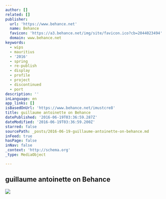 ```yaml
---
author: []
related: []
publisher:
  url: 'https://www.behance.net'
  name: Behance
  favicon: 'https://a3.behance.net/img/site/favicon.ico?cb=2044023494'
  domain: www.behance.net
keywords:
  - wips
  - mauritius
  - '2016'
  - spring
  - re-publish
  - display
  - profile
  - project
  - discontinued
  - port
description: ''
inLanguage: en
app_links: []
isBasedOnUrl: 'https://www.behance.net/imustcre8'
title: guillaume antoinette on Behance
datePublished: '2016-06-19T03:36:59.287Z'
dateModified: '2016-06-19T03:36:59.200Z'
starred: false
sourcePath: _posts/2016-06-19-guillaume-antoinette-on-behance.md
inFeed: true
hasPage: false
inNav: false
_context: 'http://schema.org'
_type: MediaObject

---
```

<article style=""><h1>guillaume antoinette on Behance</h1><img src="https://mir-s3-cdn-cf.behance.net/user/276/fec7cf3739589.56fed8e22913d.jpg" /></article>